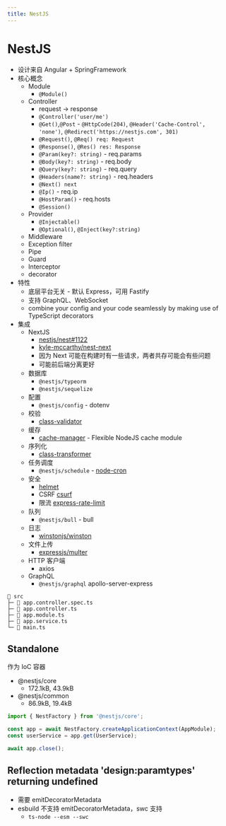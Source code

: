 ```yaml
---
title: NestJS
---
```


# NestJS

- 设计来自 Angular + SpringFramework
- 核心概念
  - Module
    - `@Module()`
  - Controller
    - request -> response
    - `@Controller('user/me')`
    - `@Get()`,`@Post` - `@HttpCode(204)`, `@Header('Cache-Control', 'none')`, `@Redirect('https://nestjs.com', 301)`
    - `@Request()`, `@Req() req: Request`
    - `@Response()`, `@Res() res: Response`
    - `@Param(key?: string)` - req.params
    - `@Body(key?: string)` - req.body
    - `@Query(key?: string)` - req.query
    - `@Headers(name?: string)` - req.headers
    - `@Next() next`
    - `@Ip()` - req.ip
    - `@HostParam()` - req.hosts
    - `@Session()`
  - Provider
    - `@Injectable()`
    - `@Optional()`, `@Inject(key?:string)`
  - Middleware
  - Exception filter
  - Pipe
  - Guard
  - Interceptor
  - decorator
- 特性
  - 底层平台无关 - 默认 Express，可用 Fastify
  - 支持 GraphQL、WebSocket
  - combine your config and your code seamlessly by making use of TypeScript decorators
- 集成
  - NextJS
    - [nestjs/nest#1122](https://github.com/nestjs/nest/issues/1122)
    - [kyle-mccarthy/nest-next](https://github.com/kyle-mccarthy/nest-next)
    - 因为 Next 可能在构建时有一些请求，两者共存可能会有些问题
    - 可能前后端分离更好
  - 数据库
    - `@nestjs/typeorm`
    - `@nestjs/sequelize`
  - 配置
    - `@nestjs/config` - dotenv
  - 校验
    - [class-validator](https://www.npmjs.com/package/class-validator)
  - 缓存
    - [cache-manager](https://www.npmjs.com/package/cache-manager) - Flexible NodeJS cache module
  - 序列化
    - [class-transformer](https://www.npmjs.com/package/class-transformer)
  - 任务调度
    - `@nestjs/schedule` - [node-cron](https://www.npmjs.com/package/node-cron)
  - 安全
    - [helmet](https://www.npmjs.com/package/helmet)
    - CSRF [csurf](https://www.npmjs.com/package/csurf)
    - 限流 [express-rate-limit](https://www.npmjs.com/package/express-rate-limit)
  - 队列
    - `@nestjs/bull` - bull
  - 日志
    - [winstonjs/winston](https://github.com/winstonjs/winston)
  - 文件上传
    - [expressjs/multer](https://github.com/expressjs/multer)
  - HTTP 客户端
    - axios
  - GraphQL
    - `@nestjs/graphql` apollo-server-express

```
📂 src
├─ 📄 app.controller.spec.ts
├─ 📄 app.controller.ts
├─ 📄 app.module.ts
├─ 📄 app.service.ts
└─ 📄 main.ts
```

## Standalone

作为 IoC 容器

- @nestjs/core
  - 172.1kB, 43.9kB
- @nestjs/common
  - 86.9kB, 19.4kB

```ts
import { NestFactory } from '@nestjs/core';

const app = await NestFactory.createApplicationContext(AppModule);
const userService = app.get(UserService);

await app.close();
```

## Reflection metadata 'design:paramtypes' returning undefined

- 需要 emitDecoratorMetadata
- esbuild 不支持 emitDecoratorMetadata，swc 支持
  - `ts-node --esm --swc`

